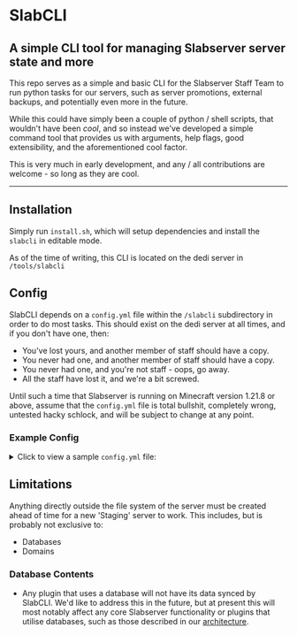 # SlabCLI

## A simple CLI tool for managing Slabserver server state and more

This repo serves as a simple and basic CLI for the Slabserver Staff Team to
run python tasks for our servers, such as server promotions, external backups,
and potentially even more in the future. 

While this could have simply been a couple of python / shell scripts, that wouldn't
have been _cool_, and so instead we've developed a simple command tool that provides
us with arguments, help flags, good extensibility, and the aforementioned cool factor.

This is very much in early development, and any / all contributions are welcome - so long
as they are cool.

---

## Installation

Simply run `install.sh`, which will setup dependencies and install the `slabcli` in editable mode.

As of the time of writing, this CLI is located on the dedi server in `/tools/slabcli`

## Config

SlabCLI depends on a `config.yml` file within the `/slabcli` subdirectory in order to do most tasks.
This should exist on the dedi server at all times, and if you don't have one, then:
- You've lost yours, and another member of staff should have a copy.
- You never had one, and another member of staff should have a copy.
- You never had one, and you're not staff - oops, go away.
- All the staff have lost it, and we're a bit screwed.

Until such a time that Slabserver is running on Minecraft version 1.21.8 or above, assume that the `config.yml` file
is total bullshit, completely wrong, untested hacky schlock, and will be subject to change at any point.

### Example Config

<details>
<summary>Click to view a sample <code>config.yml</code> file:</summary>
<br>

```
meta:
  last_pull_cfg: 1754321001
  last_pull_files: 1754321000
replacements:
  exempt_paths:
  - example_config_always_up_to_date!.yml
  - PassageWarden/config.yml
  prod:
    address:
      proxy: slabserver.org:25565
      resource: 172.18.0.1:20010
      survival: 172.18.0.1:20000
    advancedban:
      database: s1_advancedban
      host: 172.17.0.1
      password: definitelyrealpassword
      port: 8080
    discordsrv:
      bot_token: psA14OKjL82XoQP.QPKZfzg0IBJ.fAk3
      chat_channel: '1268892101999984650'
      logs_channel: '596920414232510465'
    plan:
      database: s1_plan
      host: 172.18.0.1
      port: 'Port: 25678'
  staging:
    address:
      proxy: slabserver.org:25675
      resource: 172.18.0.1:40010
      survival: 172.18.0.1:40000
    advancedban:
      database: s11_advancedban
      host: 172.18.0.1
      password: evenmorerealpasswordbutitsstaging
      port: 8181
    discordsrv:
      bot_token: r3aL.WStR12IA8oJDVSMZSp0ucAkYx79
      chat_channel: '146702455487463424'
      logs_channel: '146701388234227712'
    plan:
      database: s11_plan
      host: 172.18.0.1
      port: 'Port: 25999'
  world_names:
    resource_world: resource-world
    survival_world: Slabserver
servers:
  prod:
    proxy: dea98676-757f-47b1-8168-97474c906961
    resource: d29b3b02-b673-4ec0-96de-9c163378d476
    survival: c58cb5a9-516c-4d81-b2e2-f70aa2959ee8
  staging:
    proxy: 73480cd8-d9b8-4ddd-ac3d-165fdf9a5b0b
    resource: c2945d68-2eb3-48da-8ba8-3e781657c970
    survival: 12df443e-53c8-43f3-8481-515449461e11
```
</details>



## Limitations

Anything directly outside the file system of the server must be created ahead of time for a new 'Staging' server to work. This includes, but is probably not exclusive to:
 - Databases
 - Domains

### Database Contents
- Any plugin that uses a database will not have its data synced by SlabCLI. We'd like to address this in the future, but at present this will most notably affect any core Slabserver functionality or plugins that utilise databases, such as those described in our [architecture](https://slabserver.org/documentation/minecraft/server-architecture/).
